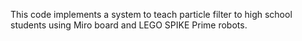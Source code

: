 This code implements a system to teach particle filter to high school students using Miro board and LEGO SPIKE Prime robots. 


